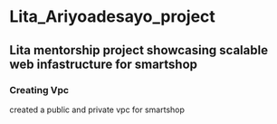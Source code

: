 # Lita_Ariyoadesayo_project
## Lita mentorship project showcasing scalable web infastructure for smartshop
### Creating Vpc
created a public and private vpc for smartshop